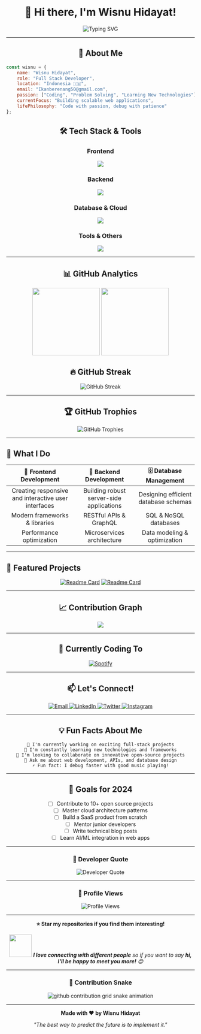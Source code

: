 <div align="center">
  
# 👋 Hi there, I'm Wisnu Hidayat!

<img src="https://readme-typing-svg.herokuapp.com?font=Fira+Code&size=30&duration=3000&pause=1000&color=00D4FF&center=true&vCenter=true&width=600&lines=Full+Stack+Developer;Problem+Solver;Code+Enthusiast;Always+Learning" alt="Typing SVG" />

</div>

---

<div align="center">
  
## 🚀 About Me

</div>

```javascript
const wisnu = {
    name: "Wisnu Hidayat",
    role: "Full Stack Developer",
    location: "Indonesia 🇮🇩",
    email: "Ikanberenang50@gmail.com",
    passion: ["Coding", "Problem Solving", "Learning New Technologies"],
    currentFocus: "Building scalable web applications",
    lifePhilosophy: "Code with passion, debug with patience"
};
```

<div align="center">

## 🛠️ Tech Stack & Tools

### Frontend
<img src="https://skillicons.dev/icons?i=html,css,js,ts,react,nextjs,vue,angular,tailwind,bootstrap,sass" />

### Backend
<img src="https://skillicons.dev/icons?i=nodejs,express,python,django,flask,php,laravel,java,spring" />

### Database & Cloud
<img src="https://skillicons.dev/icons?i=mysql,postgresql,mongodb,redis,firebase,aws,gcp,docker,kubernetes" />

### Tools & Others
<img src="https://skillicons.dev/icons?i=git,github,vscode,figma,postman,linux,nginx,jenkins" />

</div>

---

<div align="center">

## 📊 GitHub Analytics

<img height="180em" src="https://github-readme-stats.vercel.app/api?username=YourGitHubUsername&show_icons=true&theme=tokyonight&include_all_commits=true&count_private=true"/>
<img height="180em" src="https://github-readme-stats.vercel.app/api/top-langs/?username=YourGitHubUsername&layout=compact&langs_count=8&theme=tokyonight"/>

</div>

<div align="center">

## 🔥 GitHub Streak

<img src="https://github-readme-streak-stats.herokuapp.com/?user=YourGitHubUsername&theme=tokyonight" alt="GitHub Streak" />

</div>

---

<div align="center">

## 🏆 GitHub Trophies

<img src="https://github-profile-trophy.vercel.app/?username=YourGitHubUsername&theme=tokyonight&row=1&column=7" alt="GitHub Trophies" />

</div>

---

## 💼 What I Do

<div align="center">

| 🎯 **Frontend Development** | 🔧 **Backend Development** | 🗄️ **Database Management** |
|:---:|:---:|:---:|
| Creating responsive and interactive user interfaces | Building robust server-side applications | Designing efficient database schemas |
| Modern frameworks & libraries | RESTful APIs & GraphQL | SQL & NoSQL databases |
| Performance optimization | Microservices architecture | Data modeling & optimization |

</div>

---

## 🚀 Featured Projects

<div align="center">

[![Readme Card](https://github-readme-stats.vercel.app/api/pin/?username=YourGitHubUsername&repo=project1&theme=tokyonight)](https://github.com/YourGitHubUsername/project1)
[![Readme Card](https://github-readme-stats.vercel.app/api/pin/?username=YourGitHubUsername&repo=project2&theme=tokyonight)](https://github.com/YourGitHubUsername/project2)

</div>

---

<div align="center">

## 📈 Contribution Graph

<img src="https://github-readme-activity-graph.vercel.app/graph?username=YourGitHubUsername&theme=tokyo-night&hide_border=true" />

</div>

---

<div align="center">

## 🎵 Currently Coding To

[![Spotify](https://novatorem-kappa-six.vercel.app/api/spotify)](https://open.spotify.com/user/YourSpotifyUsername)

</div>

---

<div align="center">

## 📫 Let's Connect!

<a href="mailto:Ikanberenang50@gmail.com">
  <img src="https://img.shields.io/badge/Email-D14836?style=for-the-badge&logo=gmail&logoColor=white" alt="Email" />
</a>
<a href="https://linkedin.com/in/YourLinkedInProfile">
  <img src="https://img.shields.io/badge/LinkedIn-0077B5?style=for-the-badge&logo=linkedin&logoColor=white" alt="LinkedIn" />
</a>
<a href="https://twitter.com/YourTwitterHandle">
  <img src="https://img.shields.io/badge/Twitter-1DA1F2?style=for-the-badge&logo=twitter&logoColor=white" alt="Twitter" />
</a>
<a href="https://instagram.com/YourInstagramHandle">
  <img src="https://img.shields.io/badge/Instagram-E4405F?style=for-the-badge&logo=instagram&logoColor=white" alt="Instagram" />
</a>

</div>

---

<div align="center">

## 💡 Fun Facts About Me

```
🔭 I'm currently working on exciting full-stack projects
🌱 I'm constantly learning new technologies and frameworks
👯 I'm looking to collaborate on innovative open-source projects
💬 Ask me about web development, APIs, and database design
⚡ Fun fact: I debug faster with good music playing!
```

</div>

---

<div align="center">

## 🎯 Goals for 2024

- [ ] Contribute to 10+ open source projects
- [ ] Master cloud architecture patterns
- [ ] Build a SaaS product from scratch
- [ ] Mentor junior developers
- [ ] Write technical blog posts
- [ ] Learn AI/ML integration in web apps

</div>

---

<div align="center">

### 💭 Developer Quote

<img src="https://quotes-github-readme.vercel.app/api?type=horizontal&theme=tokyonight" alt="Developer Quote" />

</div>

---

<div align="center">

### 👀 Profile Views

<img src="https://komarev.com/ghpvc/?username=YourGitHubUsername&color=blueviolet&style=flat-square&label=Profile+Views" alt="Profile Views" />

</div>

---

<div align="center">

**⭐ Star my repositories if you find them interesting!**

<img src="https://media.giphy.com/media/LnQjpWaON8nhr21vNW/giphy.gif" width="60"> <em><b>I love connecting with different people</b> so if you want to say <b>hi, I'll be happy to meet you more!</b> 😊</em>

</div>

---

<div align="center">

### 🐍 Contribution Snake

<picture>
  <source media="(prefers-color-scheme: dark)" srcset="https://raw.githubusercontent.com/YourGitHubUsername/YourGitHubUsername/output/github-contribution-grid-snake-dark.svg">
  <source media="(prefers-color-scheme: light)" srcset="https://raw.githubusercontent.com/YourGitHubUsername/YourGitHubUsername/output/github-contribution-grid-snake.svg">
  <img alt="github contribution grid snake animation" src="https://raw.githubusercontent.com/YourGitHubUsername/YourGitHubUsername/output/github-contribution-grid-snake.svg">
</picture>

</div>

---

<div align="center">
  
**Made with ❤️ by Wisnu Hidayat**

*"The best way to predict the future is to implement it."*

</div>
